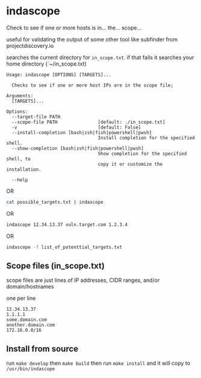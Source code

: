 # indascope
Check to see if one or more hosts is in... the... scope... 

useful for validating the output of some other tool like subfinder from projectdiscovery.io

searches the current directory for `in_scope.txt`. if that fails it searches your home directory (`~/in_scope.txt) 


```
Usage: indascope [OPTIONS] [TARGETS]...

  Checks to see if one or more host IPs are in the scope file;

Arguments:
  [TARGETS]...

Options:
  --target-file PATH
  --scope-file PATH               [default: ./in_scope.txt]
  -v                              [default: False]
  --install-completion [bash|zsh|fish|powershell|pwsh]
                                  Install completion for the specified shell.
  --show-completion [bash|zsh|fish|powershell|pwsh]
                                  Show completion for the specified shell, to
                                  copy it or customize the installation.

  --help   
```
OR

```bash
cat possible_targets.txt | indascope 
```

OR

```bash
indascope 12.34.13.37 vuln.target.com 1.2.3.4
```

OR

```bash
indascope -f list_of_potenttial_targets.txt
```
## Scope files (in_scope.txt)
scope files are just lines of IP addresses, CIDR ranges, and/or domain/hostnames

one per line
```
12.34.13.37
1.1.1.1
some.domain.com
another.domain.com
172.16.0.0/16
```



## Install from source
run `make develop` then `make build` then run `make install` and it will copy to `/usr/bin/indascope`
